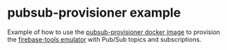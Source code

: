 # pubsub-provisioner example

Example of how to use the [pubsub-provisioner docker image](https://hub.docker.com/repository/docker/jonnyorman/pubsub-provisioner) to provision the [firebase-tools emulator](https://github.com/firebase/firebase-tools) with Pub/Sub topics and subscriptions.